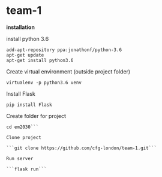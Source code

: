 # team-1


**installation**

install python 3.6

```
add-apt-repository ppa:jonathonf/python-3.6
apt-get update
apt-get install python3.6
```

Create virtual environment (outside project folder)

```virtualenv -p python3.6 venv```

Install Flask

```pip install Flask```

Create folder for project

```mkdir em2030
cd em2030```

Clone project

```git clone https://github.com/cfg-london/team-1.git```

Run server 

```flask run```
